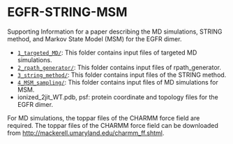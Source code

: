 # EGFR-STRING-MSM
Supporting Information for a paper describing the MD simulations, STRING method, and Markov State Model (MSM) for the EGFR dimer.

- [`1_targeted_MD/`](1_targeted_MD): This folder contains input files of targeted MD simulations.
- [`2_rpath_generator/`](2_rpath_generator): This folder contains input files of rpath_generator.
- [`3_string_method/`](3_string_method): This folder contains input files of the STRING method.
- [`4_MSM_sampling/`](4_MSM_sampling): This folder contains input files of MD simulations for MSM.
- ionized_2jit_WT.pdb, psf: protein coordinate and topology files for the EGFR dimer.

For MD simulations, the toppar files of the CHARMM force field are required. The toppar files of the CHARMM force field can be downloaded from http://mackerell.umaryland.edu/charmm_ff.shtml.

